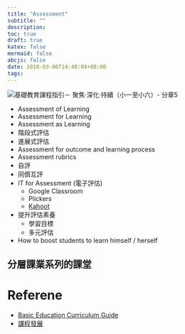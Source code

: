 ```yaml
---
title: "Assessment"
subtitle: ""
description:
toc: true
draft: true
katex: false
mermaid: false
abcjs: false
date: 2018-03-06T14:40:04+08:00
tags:
---
```


![基礎教育課程指引－ 聚焦‧深化‧持續（小一至小六）- 分章5](https://cd.edb.gov.hk/becg/tchinese/images/fig5-2.jpg)

- Assessment of Learning
- Assessment for Learning
- Assessment as Learning
- 階段式評估
- 進展式評估
- Assessment for outcome and learning process
- Assessment rubrics
- 自評
- 同儕互評
- IT for Assessment (電子評估)
  + Google Classroom
  + Plickers
  + [Kahoot](https://kahoot.it)
- 提升評估素養
  + 學習目標
  + 多元評估
- How to boost students to learn himself / herself

## 分層課業系列的課堂

# Referene
- [Basic Education Curriculum Guide](https://cd.edb.gov.hk/becg/tchinese/index-2.html)
- [課程發展](http://www.edb.gov.hk/tc/curriculum-development/index.html)
